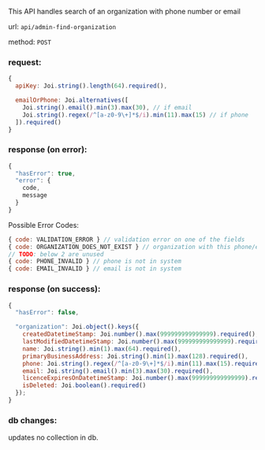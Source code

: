 This API handles search of an organization with phone number or email

url: `api/admin-find-organization`

method: `POST`

### request: 
```js
{
  apiKey: Joi.string().length(64).required(),

  emailOrPhone: Joi.alternatives([
    Joi.string().email().min(3).max(30), // if email
    Joi.string().regex(/^[a-z0-9\+]*$/i).min(11).max(15) // if phone
  ]).required()
}
```

### response (on error):
```js
{
  "hasError": true,
  "error": {
    code,
    message
  }
}
```

Possible Error Codes:
```js
{ code: VALIDATION_ERROR } // validation error on one of the fields
{ code: ORGANIZATION_DOES_NOT_EXIST } // organization with this phone/email does not exist
// TODO: below 2 are unused
{ code: PHONE_INVALID } // phone is not in system
{ code: EMAIL_INVALID } // email is not in system
```

### response (on success):
```js
{
  "hasError": false,

  "organization": Joi.object().keys({
    createdDatetimeStamp: Joi.number().max(999999999999999).required(),
    lastModifiedDatetimeStamp: Joi.number().max(999999999999999).required(),
    name: Joi.string().min(1).max(64).required(),
    primaryBusinessAddress: Joi.string().min(1).max(128).required(),
    phone: Joi.string().regex(/^[a-z0-9\+]*$/i).min(11).max(15).required(),
    email: Joi.string().email().min(3).max(30).required(),
    licenceExpiresOnDatetimeStamp: Joi.number().max(999999999999999).required(),
    isDeleted: Joi.boolean().required()
  });
}
```

### db changes:
updates no collection in db.